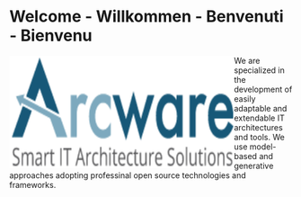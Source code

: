 # Welcome - Willkommen - Benvenuti - Bienvenu
<a href="https://www.qries.com/">
  <img alt="Arcware - Smart IT Architecture Solutions" align="left" width="400" height="200" src="profile/Arcware-logo.png">
</a>
We are specialized in the development of easily adaptable and extendable IT architectures and tools. We use model-based and generative approaches adopting professinal open source technologies and frameworks.

